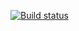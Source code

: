 [![Build status](https://ci.appveyor.com/api/projects/status/4sr1gvax70d594nw?svg=true)](https://ci.appveyor.com/project/M-Alex96/api-ci)